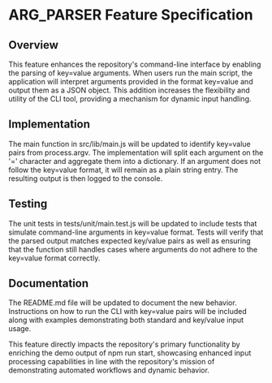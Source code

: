 # ARG_PARSER Feature Specification

## Overview
This feature enhances the repository's command-line interface by enabling the parsing of key=value arguments. When users run the main script, the application will interpret arguments provided in the format key=value and output them as a JSON object. This addition increases the flexibility and utility of the CLI tool, providing a mechanism for dynamic input handling.

## Implementation
The main function in src/lib/main.js will be updated to identify key=value pairs from process.argv. The implementation will split each argument on the '=' character and aggregate them into a dictionary. If an argument does not follow the key=value format, it will remain as a plain string entry. The resulting output is then logged to the console.

## Testing
The unit tests in tests/unit/main.test.js will be updated to include tests that simulate command-line arguments in key=value format. Tests will verify that the parsed output matches expected key/value pairs as well as ensuring that the function still handles cases where arguments do not adhere to the key=value format correctly.

## Documentation
The README.md file will be updated to document the new behavior. Instructions on how to run the CLI with key=value pairs will be included along with examples demonstrating both standard and key/value input usage.

This feature directly impacts the repository's primary functionality by enriching the demo output of npm run start, showcasing enhanced input processing capabilities in line with the repository's mission of demonstrating automated workflows and dynamic behavior.